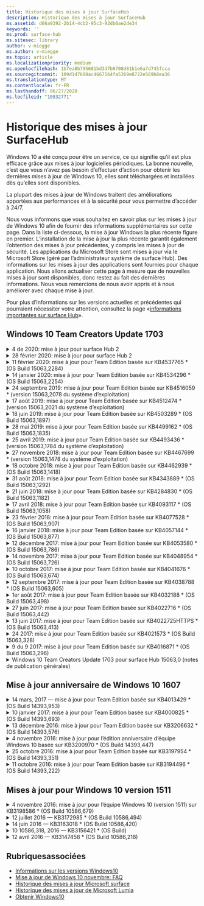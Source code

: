 ```yaml
---
title: Historique des mises à jour SurfaceHub
description: Historique des mises à jour SurfaceHub
ms.assetid: d66a9392-2b14-4cb2-95c3-92db0ae2de34
keywords: ''
ms.prod: surface-hub
ms.sitesec: library
author: v-miegge
ms.author: v-miegge
ms.topic: article
ms.localizationpriority: medium
ms.openlocfilehash: 1b7ea8b795681bd3d7b8708d81b1e6a7d745fcca
ms.sourcegitcommit: 109d1d7608ac4667564fa5369e8722e569b8ea36
ms.translationtype: MT
ms.contentlocale: fr-FR
ms.lasthandoff: 06/27/2020
ms.locfileid: "10832771"
---
```

# Historique des mises à jour SurfaceHub

Windows 10 a été conçu pour être un service, ce qui signifie qu’il est plus efficace grâce aux mises à jour logicielles périodiques. La bonne nouvelle, c’est que vous n’avez pas besoin d’effectuer d’action pour obtenir les dernières mises à jour de Windows 10, elles sont téléchargées et installées dès qu’elles sont disponibles.

La plupart des mises à jour de Windows traitent des améliorations apportées aux performances et à la sécurité pour vous permettre d’accéder à 24/7.

Nous vous informons que vous souhaitez en savoir plus sur les mises à jour de Windows 10 afin de fournir des informations supplémentaires sur cette page. Dans la liste ci-dessous, la mise à jour Windows la plus récente figure en premier. L’installation de la mise à jour la plus récente garantit également l’obtention des mises à jour précédentes, y compris les mises à jour de sécurité. Les applications du Microsoft Store sont mises à jour via le Microsoft Store (géré par l’administrateur système de surface Hub). Des informations sur les mises à jour des applications sont fournies pour chaque application.
Nous allons actualiser cette page à mesure que de nouvelles mises à jour sont disponibles, donc restez au fait des dernières informations. Nous vous remercions de nous avoir appris et à nous améliorer avec chaque mise à jour.

Pour plus d’informations sur les versions actuelles et précédentes qui pourraient nécessiter votre attention, consultez la page «[informations importantes sur surface Hub](https://support.microsoft.com/products/surface-devices/surface-hub)».

## Windows 10 Team Creators Update 1703

<details>
<summary>4 de 2020: mise à jour pour surface Hub 2</summary>

Cette mise à jour est spécifique aux éléments surface Hub 2 et fournit les mises à jour du pilote et du microprogramme décrites ci-dessous:

* Périphérique audio USB surface-15.3.6.0
  * Améliore les performances audio directionnelles.
* Pilote audio Intel (R) Display-10.27.0.5
  * Amélioration des scénarios de partage d’écran.
* Pilote graphique Intel (R)-26.20.100.7263
  * Amélioration de la stabilité du système.
* Pilote surface System-1.7.139.0
  * Amélioration de la stabilité du système.
* Mise à jour du microprogramme de surface SMC-1.176.139.0
  * Amélioration de la stabilité du système.
</details>

<details>
<summary>28 février 2020: mise à jour pour surface Hub 2</summary>

Cette mise à jour est spécifique aux éléments surface Hub 2 et fournit les mises à jour du pilote et du microprogramme décrites ci-dessous:

* Pilote d’intégration de surface-13.46.139.0 
  * Amélioration de la luminosité de l’affichage.
* Pilote d’interface du moteur de gestion Intel (R)-1914.12.0.1256
  * Amélioration de la stabilité du système.
* Mise à jour du microprogramme de surface SMC-1.161.139.0
  * Amélioration des performances de la batterie du stylo.
* Mise à jour de surface UEFI-694.2938.768.0
  * Amélioration de la stabilité du système.
</details>

<details>
<summary>11 février 2020: mise à jour pour Team Edition basée sur KB4537765 * (OS Build 15063,2284)</summary>

Cette mise à jour de surface Hub inclut des améliorations de la qualité et des correctifs de sécurité. Les principales mises à jour apportées à surface Hub, qui ne sont pas déjà indiquées dans [l’historique des mises à jour de Windows 10](https://support.microsoft.com/help/4018124/windows-10-update-history), incluent:

* Résout un problème dans lequel les utilisateurs du Hub 2 ne peuvent pas être entendus correctement par d’autres participants au cours des appels Skype entreprise.
* Amélioration de la fiabilité pour certains scénarios d’utilisation de la langue de l’arabe, de l’hébreu et de la langue RTL sur surface Hub.

Reportez-vous au [Guide d’administration de surface Hub](https://docs.microsoft.com/surface-hub/) pour activer/désactiver les fonctionnalités et services d’appareil.
*[KB4537765](https://support.microsoft.com/help/4537765)
</details>

<details>
<summary>14 janvier 2020: mise à jour pour Team Edition basée sur KB4534296 * (OS Build 15063,2254)</summary>

Cette mise à jour de surface Hub inclut des améliorations de la qualité et des correctifs de sécurité. Les principales mises à jour apportées à surface Hub, qui ne sont pas déjà indiquées dans [l’historique des mises à jour de Windows 10](https://support.microsoft.com/help/4018124/windows-10-update-history), incluent:

* Résout un problème avec la collection de journaux pour Microsoft surface Hub 2.

Reportez-vous au [Guide d’administration de surface Hub](https://docs.microsoft.com/surface-hub/) pour activer/désactiver les fonctionnalités et services d’appareil.
*[KB4534296](https://support.microsoft.com/help/4534296)
</details>

<details>
<summary>24 septembre 2019: mise à jour pour Team Edition basée sur KB4516059 * (version 15063,2078 du système d’exploitation)</summary>

Cette mise à jour de surface Hub inclut des améliorations de la qualité et des correctifs de sécurité. Les principales mises à jour apportées à surface Hub, qui ne sont pas déjà indiquées dans [l’historique des mises à jour de Windows 10](https://support.microsoft.com/help/4018124/windows-10-update-history), incluent:

 * Mise à jour sur la page Paramètres de récupération de surface Hub 2S pour refléter précisément les options de récupération.
 * Mettez à jour l’écran d’accueil de surface Hub 2 pour améliorer la reconnaissance du périphérique.
 * Un problème lié à l’affichage de l’arrière-plan de l’interpréteur de version Windows Team Edition a été corrigé.
 * Problème lié à l’utilisation de la disposition du menu Démarrer lors de la configuration de la stratégie de gestion des périphériques mobiles.
 * Correction d’un problème dans Microsoft Edge qui se produit lors de la navigation sur certains sites Web internes.
 * Correction d’un problème dans Skype entreprise qui survient lors de la présentation en mode plein écran.

Reportez-vous au [Guide d’administration de surface Hub](https://docs.microsoft.com/surface-hub/) pour activer/désactiver les fonctionnalités et services d’appareil.
*[KB4503289](https://support.microsoft.com/help/4503289)
</details>

<details>
<summary>17 août 2019: mise à jour pour Team Edition basée sur KB4512474 * (version 15063,2021 du système d’exploitation)</summary>

Cette mise à jour de surface Hub inclut des améliorations de la qualité et des correctifs de sécurité. Les principales mises à jour apportées à surface Hub, qui ne sont pas déjà indiquées dans [l’historique des mises à jour de Windows 10](https://support.microsoft.com/help/4018124/windows-10-update-history), incluent:

 * Vérifie que la vidéo en sortie sur le concentrateur 2 utilise le mode «dupliqué» par défaut.
 * Amélioration de la fiabilité de certains scénarios d’utilisation de langue arabe sur surface Hub.

Reportez-vous au [Guide d’administration de surface Hub](https://docs.microsoft.com/surface-hub/) pour activer/désactiver les fonctionnalités et services d’appareil.
*[KB4503289](https://support.microsoft.com/help/4503289)
 </details>

<details>
<summary>18 juin 2019: mise à jour pour Team Edition basée sur KB4503289 * (OS Build 15063,1897)</summary>

Cette mise à jour de surface Hub inclut des améliorations de la qualité et des correctifs de sécurité. Les principales mises à jour apportées à surface Hub, qui ne sont pas déjà indiquées dans [l’historique des mises à jour de Windows 10](https://support.microsoft.com/help/4018124/windows-10-update-history), incluent:

* Résout un problème empêchant un utilisateur de se connecter à un appareil Microsoft surface Hub avec un compte Azure Active Directory. Ce problème se produit car une session précédente ne s’est pas terminée.
* Ajoute une prise en charge des connexions 1,2 TLS aux fournisseurs d’identité et Exchange dans les scénarios de configuration de compte de l’appareil.
* Correction pour améliorer la fiabilité de l’application de diagnostic matérielle sur les éléments de Hub 2. 
* Correction pour améliorer la cohérence de l’utilisation de la première exécution sur le Hub 2. 

Reportez-vous au [Guide d’administration de surface Hub](https://docs.microsoft.com/surface-hub/) pour activer/désactiver les fonctionnalités et services d’appareil.
*[KB4503289](https://support.microsoft.com/help/4503289)
</details>

<details>
<summary>28 mai 2019: mise à jour pour Team Edition basée sur KB4499162 * (OS Build 15063,1835)</summary>

Cette mise à jour de surface Hub inclut des améliorations de la qualité et des correctifs de sécurité. Les principales mises à jour apportées à surface Hub, qui ne sont pas déjà indiquées dans [l’historique des mises à jour de Windows 10](https://support.microsoft.com/help/4018124/windows-10-update-history), incluent:

* Vérifie que les utilisateurs de surface Hub ne sont pas invités à entrer les informations d’identification de proxy après l’activation de la fonctionnalité «utiliser les informations d’identification du compte de l’appareil».
* Résout le problème lié à l’échec périodique des connexions Skype, car l’audio/vidéo n’utilise pas le proxy approprié.
* Ajoute une prise en charge de TLS 1,2 dans Skype entreprise.
* Résout un échec de connexion SIP dans le client Skype lorsque le serveur Skype est doté du protocole TLS 1,0 ou TLS 1,1 désactivé.

Reportez-vous au [Guide d’administration de surface Hub](https://docs.microsoft.com/surface-hub/) pour activer/désactiver les fonctionnalités et services d’appareil.
*[KB4499162](https://support.microsoft.com/help/4499162)
</details>

<details>
<summary>25 avril 2019: mise à jour pour Team Edition basée sur KB4493436 * (version 15063,1784 du système d’exploitation)</summary>

Cette mise à jour de surface Hub inclut des améliorations de la qualité et des correctifs de sécurité. Les principales mises à jour apportées à surface Hub, qui ne sont pas déjà indiquées dans [l’historique des mises à jour de Windows 10](https://support.microsoft.com/help/4018124/windows-10-update-history), incluent:

* Résout le problème de synchronisation audio et vidéo avec certains périphériques USB qui sont connectés à surface Hub.

Reportez-vous au [Guide d’administration de surface Hub](https://docs.microsoft.com/surface-hub/) pour activer/désactiver les fonctionnalités et services d’appareil.
*[KB4493436](https://support.microsoft.com/help/4493436)
</details>

<details>
<summary>27 novembre 2018: mise à jour pour Team Edition basée sur KB4467699 * (version 15063,1478 du système d’exploitation)</summary>

Cette mise à jour de surface Hub inclut des améliorations de la qualité et des correctifs de sécurité. Les principales mises à jour apportées à surface Hub, qui ne sont pas déjà indiquées dans [l’historique des mises à jour de Windows 10](https://support.microsoft.com/help/4018124/windows-10-update-history), incluent:

* Résout un problème qui empêche certains utilisateurs de se connecter à «mes réunions et fichiers».

Reportez-vous au [Guide d’administration de surface Hub](https://docs.microsoft.com/surface-hub/) pour activer/désactiver les fonctionnalités et services d’appareil.
*[KBKB4467699](https://support.microsoft.com/help/KB4467699)
</details>

<details>
<summary>18 octobre 2018: mise à jour pour Team Edition basée sur KB4462939 * (OS Build 15063,1418)</summary>

Cette mise à jour de surface Hub inclut des améliorations de la qualité et des correctifs de sécurité. Les principales mises à jour apportées à surface Hub, qui ne sont pas déjà indiquées dans [l’historique des mises à jour de Windows 10](https://support.microsoft.com/help/4018124/windows-10-update-history), incluent:

* Correctifs Skype entreprise: 
  * Résout le problème de connexion à Skype entreprise lors de la reprise du mode veille
  * Résout le problème de connexion réseau Skype entreprise, lorsque l’appareil est connecté à Internet
  * Résout le blocage de Skype entreprise lors de la recherche d’utilisateurs à partir de l’annuaire
* Résout le problème lié au fait que le Hub signale par erreur «aucune connexion Internet» dans les environnements de proxy d’entreprise.
* A implémenté une fonctionnalité qui permet aux clients d’effectuer une nouvelle opération sur le tableau blanc.

Reportez-vous au [Guide d’administration de surface Hub](https://docs.microsoft.com/surface-hub/) pour activer/désactiver les fonctionnalités et services d’appareil.
*[KB4462939](https://support.microsoft.com/help/4462939)
</details>

<details>
<summary>31 août 2018: mise à jour pour Team Edition basée sur KB4343889 * (OS Build 15063,1292)</summary>

Cette mise à jour de surface Hub inclut des améliorations de la qualité et des correctifs de sécurité. Les principales mises à jour apportées à surface Hub, qui ne sont pas déjà indiquées dans [l’historique des mises à jour de Windows 10](https://support.microsoft.com/help/4018124/windows-10-update-history), incluent:

* Ajout de la prise en charge de Microsoft teams
* Résout le problème de gestion des tâches avec l’inscription Intune
* Permet aux administrateurs de désactivation de la messagerie instantanée et des services de messagerie pour le concentrateur
* Correction de bogues et améliorations de la fiabilité supplémentaires pour l’application surface Hub Skype entreprise

Reportez-vous au [Guide d’administration de surface Hub](https://docs.microsoft.com/surface-hub/) pour activer/désactiver les fonctionnalités et services d’appareil.
*[KB4343889](https://support.microsoft.com/help/4343889)
</details>

<details>
<summary>21 juin 2018: mise à jour pour Team Edition basée sur KB4284830 * (OS Build 15063,1182)</summary>

Cette mise à jour de surface Hub inclut des améliorations de la qualité et des correctifs de sécurité. Les principales mises à jour apportées à surface Hub, qui ne sont pas déjà indiquées dans [l’historique des mises à jour de Windows 10](https://support.microsoft.com/help/4018124/windows-10-update-history), incluent:

* Changement de télémétrie dans la prise en charge des exigences de RGPD dans la région EMEA

Reportez-vous au [Guide d’administration de surface Hub](https://docs.microsoft.com/surface-hub/) pour activer/désactiver les fonctionnalités et services d’appareil.
*[KB4284830](https://support.microsoft.com/help/KB4284830)
</details>

<details>
<summary>17 avril 2018: mise à jour pour Team Edition basée sur KB4093117 * (OS Build 15063,1058)</summary>

Cette mise à jour de surface Hub inclut des améliorations de la qualité et des correctifs de sécurité. Les principales mises à jour apportées à surface Hub, qui ne sont pas déjà indiquées dans [l’historique des mises à jour de Windows 10](https://support.microsoft.com/help/4018124/windows-10-update-history), incluent:

* Résout un problème de projection filaire
* Permet la mise à jour en bloc pour certaines stratégies de gestion des appareils mobiles (GPM).
* Résolution des problèmes de numérotation téléphonique avec les appels internationaux
* Résout le problème de résolution d’image lorsque 2 hubs de surface rejoignent la même réunion
* Résout le message d’erreur de gestion de certificats d’OMS (Operations Management suite)
* Résoudre un problème de sécurité lors du nettoyage à la fin d’une session
* Adresse le problème Miracast, lorsque surface Hub est spécifié pour les canaux 149 à 165
  * Les canaux 149 à 165 resteront inutilisables en Europe, au Japon ou en Israël en raison de la réglementation gouvernementale régionale

Reportez-vous au [Guide d’administration de surface Hub](https://docs.microsoft.com/surface-hub/) pour activer/désactiver les fonctionnalités et services d’appareil.
*[KB4093117](https://support.microsoft.com/help/4093117)
</details>

<details>
<summary>23 février 2018: mise à jour pour Team Edition basée sur KB4077528 * (OS Build 15063,907)</summary>

Cette mise à jour de surface Hub inclut des améliorations de la qualité et des correctifs de sécurité. Les principales mises à jour apportées à surface Hub, qui ne sont pas déjà indiquées dans [l’historique des mises à jour de Windows 10](https://support.microsoft.com/help/4018124/windows-10-update-history), incluent:

* Nous avons résolu un problème où les paramètres de gestion des périphériques mobiles n’étaient pas correctement appliqués
* Processus de nettoyage amélioré

Reportez-vous au [Guide d’administration de surface Hub](https://docs.microsoft.com/surface-hub/) pour activer/désactiver les fonctionnalités et services d’appareil.
*[KB4077528](https://support.microsoft.com/help/4077528)
</details>

<details>
<summary>16 janvier 2018: mise à jour pour Team Edition basée sur KB4057144 * (OS Build 15063,877)</summary>

Cette mise à jour de surface Hub inclut des améliorations de la qualité et des correctifs de sécurité. Les principales mises à jour apportées à surface Hub, qui ne sont pas déjà indiquées dans [l’historique des mises à jour de Windows 10](https://support.microsoft.com/help/4018124/windows-10-update-history), incluent:

* Ajoute la possibilité de gérer la disposition vignette du menu Démarrer via la gestion des périphériques mobiles
* Correction du bogue GPM dans la configuration de la rotation du mot de passe

Reportez-vous au [Guide d’administration de surface Hub](https://docs.microsoft.com/surface-hub/) pour activer/désactiver les fonctionnalités et services d’appareil.
*[KB4057144](https://support.microsoft.com/help/4057144)
</details>

<details>
<summary>12 décembre 2017: mise à jour pour Team Edition basée sur KB4053580 * (OS Build 15063,786)</summary>

Cette mise à jour de surface Hub inclut des améliorations de la qualité et des correctifs de sécurité. Les principales mises à jour apportées à surface Hub, qui ne sont pas déjà indiquées dans [l’historique des mises à jour de Windows 10](https://support.microsoft.com/help/4018124/windows-10-update-history), incluent:

* Résolution des clignotements vidéo de la caméra (déchirement ou scintillateurs) pendant les appels Skype entreprise
* Résout le problème d’ID SSD du centre de notifications

Reportez-vous au [Guide d’administration de surface Hub](https://docs.microsoft.com/surface-hub/) pour activer/désactiver les fonctionnalités et services d’appareil.
*[KB4053580](https://support.microsoft.com/help/4053580)
</details>

<details>
<summary>14 novembre 2017: mise à jour pour Team Edition basée sur KB4048954 * (OS Build 15063,726)</summary>

Cette mise à jour de surface Hub inclut des améliorations de la qualité et des correctifs de sécurité. Les principales mises à jour apportées à surface Hub, qui ne sont pas déjà indiquées dans [l’historique des mises à jour de Windows 10](https://support.microsoft.com/help/4018124/windows-10-update-history), incluent:

* Mise à jour de fonctionnalité qui permet aux clients d’activer l’authentification du réseau filaire 802.1 x à l’aide de la stratégie GPM.
* Une mise à jour de fonctionnalité qui permet aux utilisateurs de sélectionner de manière dynamique une application de leur choix lors de l’ouverture d’un fichier.
* Correction qui garantit que l’option arrêter le nettoyage de session supprime entièrement toutes les connexions entre le compte de l’utilisateur et l’appareil.
* Correctif de performance qui améliore le temps de nettoyage ainsi que le temps de connexion Miracast.
* Présente une utilisation simplifiée de l’authentification pendant les réunions Hock.
* Correction qui permet aux composants de service d’utiliser le même proxy configuré sur l’appareil.
* Réduit et renforcer la sécurité de la télémétrie transmise par l’appareil, réduisant ainsi l’utilisation de la bande passante.
* Active une fonctionnalité qui permet aux utilisateurs de transmettre des commentaires à Microsoft après la fin d’une réunion.

Reportez-vous au [Guide d’administration de surface Hub](https://docs.microsoft.com/surface-hub/) pour activer/désactiver les fonctionnalités et services d’appareil.
*[KB4048954](https://support.microsoft.com/help/4048954)
</details>

<details>
<summary>10 octobre 2017: mise à jour pour Team Edition basée sur KB4041676 * (OS Build 15063,674)</summary>

Cette mise à jour de surface Hub inclut des améliorations de la qualité et des correctifs de sécurité. Les principales mises à jour apportées à surface Hub, qui ne sont pas déjà indiquées dans [l’historique des mises à jour de Windows 10](https://support.microsoft.com/help/4018124/windows-10-update-history), incluent:

* SkypeEntreprise
  * Résout le problème nécessitant un redémarrage de l’appareil lors de la reprise du mode veille.
  * Corrige le problème dans lequel les contacts externes n’ont pas été résolus par le biais d’un compte concentrateur en ligne Skype.
* PowerPoint
  * Corrige le problème dans lequel certaines présentations PowerPoint n’auraient pas pu projeter sur concentrateur.
* Général
  * Correctif pour résoudre le problème de désactivation du port USB par l’administrateur système.

*[KB4041676](https://support.microsoft.com/help/4041676)
</details>

<details>
<summary>12 septembre 2017: mise à jour pour Team Edition basée sur KB4038788 * (OS Build 15063,605) </summary>

Cette mise à jour de surface Hub inclut des améliorations de la qualité et des correctifs de sécurité. Les principales mises à jour apportées à surface Hub, qui ne sont pas déjà indiquées dans [l’historique des mises à jour de Windows 10](https://support.microsoft.com/help/4018124/windows-10-update-history), incluent:

* Sécurité
  * Résout le problème de BitLocker lorsque le périphérique sort du mode veille.
* Général
  * Réduction de la fréquence de la télémétrie de l’intégrité des appareils et amélioration des performances du système.
  * Correction d’un problème qui empêchait l’appareil de collecter les journaux système.

*[KB4038788](https://support.microsoft.com/help/4038788)
</details>

<details>
<summary>1er août 2017: mise à jour pour Team Edition basée sur KB4032188 * (OS Build 15063,498)</summary>

* SkypeEntreprise 
  * Résout le problème de connexion à Skype entreprise, qui a nécessité une nouvelle tentative ou un redémarrage système.
  * Résout le temps de réunion Skype entreprise affiché de manière incorrecte.
  * Correction pour améliorer la fiabilité de Skype entreprise surface Hub.

*[KB4032188](https://support.microsoft.com/help/4032188)
</details>

<details>
<summary>27 juin 2017: mise à jour pour Team Edition basée sur KB4022716 * (OS Build 15063,442)</summary>

Cette mise à jour de surface Hub inclut des améliorations de la qualité et des correctifs de sécurité. Les principales mises à jour apportées à surface Hub, qui ne sont pas déjà indiquées dans [l’historique des mises à jour de Windows 10](https://support.microsoft.com/help/4018124/windows-10-update-history), incluent:

* Résolvez les blocages de pilotes NVIDIA qui pourraient nécessiter un redémarrage manuel de surface Hub 84.
* Nous avons résolu un problème dans lequel certaines applications ne démarrent pas sur un surface Hub 84.

*[KB4022716](https://support.microsoft.com/help/4022716)
</details>

<details>
<summary>13 juin 2017: mise à jour pour Team Edition basée sur KB4022725HTTPS * (OS Build 15063,413)</summary>

Cette mise à jour de surface Hub inclut des améliorations de la qualité et des correctifs de sécurité. Les principales mises à jour apportées à surface Hub, qui ne sont pas déjà indiquées dans [l’historique des mises à jour de Windows 10](https://support.microsoft.com/help/4018124/windows-10-update-history), incluent:

* Général
  * Problèmes de suppression d’encre du stylo résolus avec les stylets
  * Problème résolu entraînant un temps prolongé lors de la réunion

*[KB4022725HTTPS](https://support.microsoft.com/help/4022725)
</details>

<details>
<summary>24 2017: mise à jour pour Team Edition basée sur KB4021573 * (OS Build 15063,328)</summary>

Cette mise à jour de surface Hub inclut des améliorations de la qualité et des correctifs de sécurité. Les principales mises à jour apportées à surface Hub, qui ne sont pas déjà indiquées dans [l’historique des mises à jour de Windows 10](https://support.microsoft.com/help/4018124/windows-10-update-history), incluent:

* Général
  * Problème résolu avec la rétention de paramètres de proxy lors du problème de mise à jour

*[KB4021573](https://support.microsoft.com/help/4021573)
</details>

<details>
<summary>9 du 9 2017: mise à jour pour Team Edition basée sur KB4016871 * (OS Build 15063,296)</summary>

Cette mise à jour de surface Hub inclut des améliorations de la qualité et des correctifs de sécurité. Les principales mises à jour apportées à surface Hub, qui ne sont pas déjà indiquées dans [l’historique des mises à jour de Windows 10](https://support.microsoft.com/help/4018124/windows-10-update-history), incluent:

* Général
  * Problème de mise en veille/cycle de réveil
  * Résolution de plusieurs problèmes de réinitialisation et de récupération
  * Problème de l’onglet historique des mises à jour
  * Problème de lancement du service Miracast résolu
* Applications
  * Erreur de mise à jour de package d’application fixe

*[KB4016871](https://support.microsoft.com/help/4016871)
</details>

<details>
<summary>Windows 10 Team Creators Update 1703 pour surface Hub 15063,0 (notes de publication générales)</summary>

Cette mise à jour de surface Hub inclut des améliorations de la qualité et des correctifs de sécurité. Les principales mises à jour apportées à surface Hub, qui ne sont pas déjà indiquées dans [l’historique des mises à jour de Windows 10](https://support.microsoft.com/help/4018124/windows-10-update-history), incluent:

* Évolution de l’écran de grande qualité 
  * Le Carrousel de réunions a été amélioré au début et à la page
  * Participer à des réunions et mettre fin à la session directement à partir du menu Démarrer
  * Les applications peuvent utiliser davantage d’écran lors d’une session
  * Commandes Skype simplifiées
  * Mécanismes améliorés pour la fourniture de commentaires
* Accéder à mon contenu personnel *
  * Authentification unique personnelle à partir de l’accueil ou du démarrage
  * Participer à des réunions et mettre fin à la session directement à partir du menu Démarrer
  * Accéder à des fichiers personnels via OneDrive entreprise directement à partir de l’accueil
  * Connexion prédéfinie à un participant
  * Flux d’authentification rationalisé avec l’application «authentificateur» * *
* & de gestion du déploiement 
  * Simplification de l’interface OOBE via la mise en service en bloc
  * Service de récupération d’appareil sur le Cloud
  * Support certificat client entreprise
  * Prise en charge améliorée des informations d’identification proxy
  * Ajout et/Improved de la prise en charge de la configuration de la qualité de service (QoS) Skype
  * Possibilité de définir le volume de périphériques par défaut dans les paramètres
  * Prise en charge améliorée de la gestion des périphériques mobiles pour les [paramètres](https://docs.microsoft.com/surface-hub/remote-surface-hub-management) surface Hub
* Sécurité améliorée 
  * Possibilité de limiter les lecteurs USB uniquement à BitLocker
  * Possibilité de désactiver les ports USB via le GPM
  * Possibilité de désactiver les fonctionnalités de «reprise de session» en délai d’expiration
  * L’ajout de la prise en charge des connexions câblées 802.1 x
* Audio et projection
  * Améliorations de l’audio Dolby
  * Bruits «appuyer au stylo» lorsque vous utilisez un stylet pendant un appel Skype entreprise
  * Ajout de la prise en charge des connexions d’infrastructure Miracast
* Correctifs de fiabilité et de performance
  * Résolution de plusieurs problèmes de réinitialisation et de récupération
  * Problème d’authentification par concentrateur superficiel résolu lors de l’utilisation de certificats clients
  * Connexion réseau Wi-Fi améliorée et stabilité des informations d’identification
  * Correction d’un problème d’affichage du son et de la synchronisation lors de la lecture vidéo
  * Paramètre fourni pour désactiver le comportement de connexion automatique

* Une fonctionnalité de connexion unique nécessite l’utilisation d’Office 365 et de OneDrive entreprise * * voir le Guide d’administration pour connaître les exigences de service

</details>

## Mise à jour anniversaire de Windows 10 1607

<details>
<summary>14 mars, 2017 — mise à jour pour Team Edition basée sur KB4013429 * (OS Build 14393,953)</summary>

Cette mise à jour de surface Hub inclut des améliorations de la qualité et des correctifs de sécurité. Les principales mises à jour apportées à surface Hub, qui ne sont pas déjà indiquées dans [l’historique des mises à jour de Windows 10](https://support.microsoft.com/help/4018124/windows-10-update-history), incluent:

* Général
  * Correctif de sécurité pour l’Explorateur de fichiers pour empêcher la navigation dans les emplacements de fichiers limités
* SkypeEntreprise
  * Correction de la latence d’adresse lors du partage d’écran Bureau à distance

*[KB4013429](https://support.microsoft.com/help/4013429)
</details>

<details>
<summary>10 janvier 2017: mise à jour pour Team Edition basée sur KB4000825 * (OS Build 14393,693)</summary>

Cette mise à jour de surface Hub inclut des améliorations de la qualité et des correctifs de sécurité. Les principales mises à jour apportées à surface Hub, qui ne sont pas déjà indiquées dans [l’historique des mises à jour de Windows 10](https://support.microsoft.com/help/4018124/windows-10-update-history), incluent:

* Sélection d’une disposition de clavier 106/109 pour une utilisation avec des claviers en japonais

*[KB4000825](https://support.microsoft.com/help/4000825)
</details>

<details>
<summary>13 décembre 2016: mise à jour pour Team Edition basée sur KB3206632 * (OS Build 14393,576)</summary>

Cette mise à jour de surface Hub inclut des améliorations de la qualité et des correctifs de sécurité. Les principales mises à jour apportées à surface Hub, qui ne sont pas déjà indiquées dans [l’historique des mises à jour de Windows 10](https://support.microsoft.com/help/4018124/windows-10-update-history), incluent:

* Résout le problème de distorsion audio de connexion câblée

*[KB3206632](https://support.microsoft.com/help/3206632)
</details>

<details>
<summary>4 novembre 2016: mise à jour pour l’édition anniversaire d’équipe Windows 10 basée sur KB3200970 * (OS Build 14393,447)</summary>

Cette mise à jour vers la mise à jour anniversaire de l’équipe Windows 10 (version 1607) pour surface Hub inclut des améliorations de la qualité et des correctifs de sécurité. Les principales mises à jour apportées à surface Hub, qui ne sont pas déjà indiquées dans [l’historique des mises à jour de Windows 10](https://support.microsoft.com/help/4018124/windows-10-update-history), incluent:

* Correction de bogues Skype entreprise pour améliorer la fiabilité

*[KB3200970](https://support.microsoft.com/help/3200970)
</details>

<details>
<summary>25 octobre 2016: mise à jour pour Team Edition basée sur KB3197954 * (OS Build 14393,351)</summary>

Cette mise à jour de surface Hub inclut des améliorations de la qualité et des correctifs de sécurité. Les principales mises à jour apportées à surface Hub, qui ne sont pas déjà indiquées dans [l’historique des mises à jour de Windows 10](https://support.microsoft.com/help/4018124/windows-10-update-history), incluent:

* Activation de la nouvelle fonctionnalité de veille dans le système d’exploitation et le BIOS pour réduire la consommation d’énergie de surface Hub et améliorer sa fiabilité à long terme
* Général
  * Résolution des scénarios dans lesquels le clavier visuel ne s’affiche parfois pas
  * Résout le Shift application tableau blanc qui se produit occasionnellement lors de l’ouverture d’une réunion planifiée
  * Résout le problème qui empêchait les administrateurs de changer le mot de passe d’administrateur local, après la réinitialisation de l’appareil
  * Résoudre le problème de résolution du problème du suivi de la barre d’état lors de la réinitialisation de l’appareil
  * Mise à jour UEFI pour résoudre les problèmes de mise en panne

*[KB3197954](https://support.microsoft.com/help/3197954)
</details>

<details>
<summary>11 octobre 2016: mise à jour pour Team Edition basée sur KB3194496 * (OS Build 14393,222)</summary>

Cette mise à jour réunit la mise à jour anniversaire d’équipe Windows 10 en surface Hub et inclut des améliorations de la qualité et des correctifs de sécurité. (Votre appareil exécute Windows 10 version 1607 après son installation.) Les principales mises à jour apportées à surface Hub, qui ne sont pas déjà indiquées dans [l’historique des mises à jour de Windows 10](https://support.microsoft.com/help/4018124/windows-10-update-history), incluent:

* SkypeEntreprise
  * Amélioration des performances lors de la participation aux réunions, y compris lors de la participation à une réunion à l’aide de comptes fédérés
  * La prise en charge du partage d’écran vidéo (VBSS) est désormais disponible sur Skype entreprise pour surface Hub
  * Connexion résolue après un délai de 5 minutes d’inactivité
  * Échec du partage d’écran Hub-to-Hub de Skype résolu
  * Améliorations apportées à la vidéo Skype, notamment:
    * Perte d’une vidéo pendant une réunion avec plusieurs présentateurs vidéo
    * Rognage vidéo pendant les appels
    * Appel sortant vidéo non affiché pour les autres participants.
  * Problème avec l’erreur de connexion UPN
  * Problème avec le pavé de numérotation lors de l’utilisation des appels SIP (Session Initiation Protocol)
* Tableau blanc
  * L’utilisateur peut désormais enregistrer et rappeler des sessions de tableau blanc à l’aide du service en ligne OneDrive (via une fonctionnalité de partage)
  * Tableau blanc de lancement amélioré lors de la suppression du stylo du Dock
* Applications
  * Application OneDrive préinstallée qui permet d’accéder à vos fichiers personnels et professionnels
  * Application photos préinstallée, pour visionner des photos et des vidéos
  * Application PowerBI pré-installée pour afficher des tableaux de bord
  * Les applications Office (Word, Excel, PowerPoint) ne sont pas compatibles avec l’entrée manuscrite
  * Edge sur surface Hub prend désormais en charge les sites Web Flash
* Général
  * Sélection de périphérique audio activée (pour les hubs de surface joints à l’aide de périphériques audio externes)
  * Prise en charge de la protection HDCP sur le connecteur de sortie DisplayPort
  * Modification de l’interface utilisateur du système en ce qui concerne l’optimisation de l’utilisation (consultez les guides d’utilisation [et d’administration](https://www.microsoft.com/surface/support/surface-hub) pour plus d’informations)
  * Correction de bogues et optimisation des performances pour accélérer le flux de connexion Azure Active Directory
  * Amélioration significative du temps nécessaire à la réinitialisation et à la restauration de surface Hub
  * L’interface utilisateur de Windows Defender a été ajoutée dans les paramètres
  * Amélioration de l’expérience utilisateur des fonctions d’accueil
  * Activation de la prise en charge pour la projection sans fil de plus de 1080p via Miracast, sur les appareils pris en charge
  * Résolu «il n’y a pas de connexion Internet» et «les rendez-vous ne sont peut-être pas à jour» États de notification faux du lancement
  * Meilleure fiabilité du clavier visuel
  * Support supplémentaire pour la création de packages de mise en service de surface Hub à l’aide de Windows Imaging & configuration Designer (ICD) et d’une solution améliorée de surveillance de surface Hub sur une suite de gestion des opérations

*[KB3194496](https://support.microsoft.com/help/3194496)
</details>

## Mises à jour pour Windows 10 version 1511

<details>
<summary>4 novembre 2016: mise à jour pour l’équipe Windows 10 (version 1511) sur KB3198586 * (OS Build 10586,679)</summary>

Cette mise à jour vers Windows 10 Team Edition (version 1511) vers surface Hub inclut des améliorations de la qualité et des correctifs de sécurité décrits dans [l’historique des mises à jour de Windows 10](https://support.microsoft.com/help/4018124/windows-10-update-history). Il n’y a pas d’éléments spécifiques à surface Hub dans cette mise à jour.

*[KB3198586](https://support.microsoft.com/help/3198586)
</details>

<details>
<summary>12 juillet 2016 — KB3172985 * (OS Build 10586,494)</summary>

Cette mise à jour inclut des améliorations de la qualité et des correctifs de sécurité. Aucune nouvelle fonctionnalité du système d’exploitation n’est incluse dans cette mise à jour. Les modifications apportées aux éléments spécifiques de surface Hub (qui ne sont pas encore inclus dans l' [historique des mises à jour de Windows 10](https://support.microsoft.com/help/4018124/windows-10-update-history)) incluent:

* Correction d’un problème qui entraînait le blocage du système Windows
* Correction d’un problème qui entraînait des blocages de bords répétés
* Correction d’un problème provoquant l’arrêt du service de pré-arrêt
* Correction d’un problème de suppression incorrecte de certaines données d’application après une session
* Pilote Broadcom NFC mis à jour pour améliorer les performances NFC
* Pilote Wi-Fi Marvell mis à jour pour améliorer les performances Miracast
* Pilote NVIDIA mis à jour pour résoudre un bogue d’affichage dans lequel les appareils surface Hub de 84 affichent du contenu estompé ou flou
* Nombreux problèmes liés à Skype entreprise résolus, notamment: 
  * Problème à l’origine de la déconnexion de Skype entreprise lors des réunions
  * Problème dans lequel les utilisateurs ne pouvaient pas participer à des réunions lorsque l’organisateur de la réunion avait une configuration fédérée
  * Activation du partage d’applications Skype entreprise
  * Problème entraînant un blocage de l’application Skype
* Ajout d’une invite dans «paramètres» pour indiquer aux utilisateurs que le système d’exploitation peut être endommagé si la réinitialisation de l’appareil est interrompue avant la fin de son exécution.

*[KB3172985](https://support.microsoft.com/help/3172985)
</details>

<details>
<summary>14 juin 2016 — KB3163018 * (OS Build 10586,420)</summary>

Cette mise à jour de surface Hub inclut des améliorations de la qualité et des correctifs de sécurité. Aucune nouvelle fonctionnalité du système d’exploitation n’est incluse dans cette mise à jour. Les principales mises à jour apportées à surface Hub, qui ne sont pas déjà indiquées dans [l’historique des mises à jour de Windows 10](https://support.microsoft.com/help/4018124/windows-10-update-history), incluent:

* Version contrainte. Reportez-vous à la 10586,494 version du 12 juillet 2016 — [KB3172985](https://support.microsoft.com/en-us/help/3172985)

*[KB3163018](https://support.microsoft.com/help/3163018)
</details>

<details>
<summary>10 10586,318, 2016 — KB3156421 * (OS Build)</summary>

Cette mise à jour de surface Hub inclut des améliorations de la qualité et des correctifs de sécurité. Aucune nouvelle fonctionnalité du système d’exploitation n’est incluse dans cette mise à jour. Les principales mises à jour apportées à surface Hub, qui ne sont pas déjà indiquées dans [l’historique des mises à jour de Windows 10](https://support.microsoft.com/help/4018124/windows-10-update-history), incluent:

* Correction d’un problème empêchant certaines applications du Windows Store (OneDrive) d’installer
* Correction d’un problème qui provoquait l’entrée multipoint en réponse dans les applications

*[KB3156421](https://support.microsoft.com/help/3156421)
</details>

<details>
<summary>12 avril 2016 — KB3147458 * (OS Build 10586,218)</summary>

Cette mise à jour de surface Hub inclut des améliorations de la qualité et des correctifs de sécurité. Aucune nouvelle fonctionnalité du système d’exploitation n’est incluse dans cette mise à jour. Les principales mises à jour apportées à surface Hub, qui ne sont pas déjà indiquées dans [l’historique des mises à jour de Windows 10](https://support.microsoft.com/help/4018124/windows-10-update-history), incluent:

* Correction d’un problème dans lequel le niveau de volume n’a pas été correctement réinitialisé entre les sessions

*[KB3147458](https://support.microsoft.com/help/3147458)
</details>

## Rubriquesassociées

* [Informations sur les versions Windows10](https://go.microsoft.com/fwlink/p/?LinkId=724328)
* [Mise à jour de Windows 10 novembre: FAQ](https://windows.microsoft.com/windows-10/windows-update-faq)
* [Historique des mises à jour Microsoft surface](https://go.microsoft.com/fwlink/p/?LinkId=724327)
* [Historique des mises à jour de Microsoft Lumia](https://go.microsoft.com/fwlink/p/?LinkId=785968)
* [Obtenir Windows10](https://go.microsoft.com/fwlink/p/?LinkId=616447)

